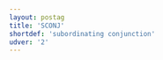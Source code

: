 ```yaml
---
layout: postag
title: 'SCONJ'
shortdef: 'subordinating conjunction'
udver: '2'
---
```

<!-- Interlanguage links updated Út 9. května 2023, 20:03:28 CEST -->
